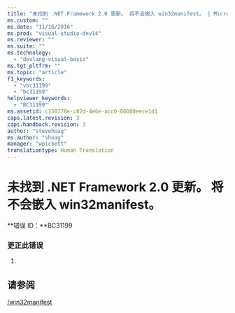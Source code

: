 ```yaml
---
title: "未找到 .NET Framework 2.0 更新。 将不会嵌入 win32manifest。 | Microsoft Docs"
ms.custom: ""
ms.date: "11/16/2016"
ms.prod: "visual-studio-dev14"
ms.reviewer: ""
ms.suite: ""
ms.technology: 
  - "devlang-visual-basic"
ms.tgt_pltfrm: ""
ms.topic: "article"
f1_keywords: 
  - "vbc31199"
  - "bc31199"
helpviewer_keywords: 
  - "BC31199"
ms.assetid: c150778e-c82d-4e6e-acc0-06080eece1d1
caps.latest.revision: 3
caps.handback.revision: 3
author: "stevehoag"
ms.author: "shoag"
manager: "wpickett"
translationtype: Human Translation
---
```

# 未找到 .NET Framework 2.0 更新。 将不会嵌入 win32manifest。
**错误 ID：**BC31199  
  
### 更正此错误  
  
1.  
  
## 请参阅  
 [\/win32manifest](../../visual-basic/reference/command-line-compiler/win32manifest.md)